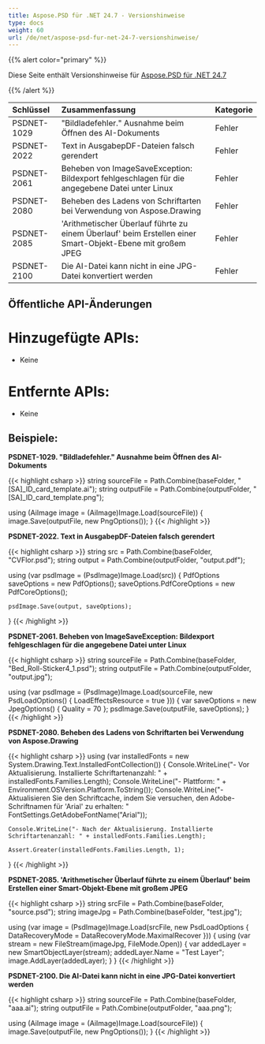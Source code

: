 ```yaml
---
title: Aspose.PSD für .NET 24.7 - Versionshinweise
type: docs
weight: 60
url: /de/net/aspose-psd-fur-net-24-7-versionshinweise/
---
```


{{% alert color="primary" %}}

Diese Seite enthält Versionshinweise für [Aspose.PSD für .NET 24.7](https://www.nuget.org/packages/Aspose.PSD/)

{{% /alert %}}

| **Schlüssel** | **Zusammenfassung**                                                                               | **Kategorie** |
|:-------------|:--------------------------------------------------------------------------------------------------|:-------------|
| PSDNET-1029  | "Bildladefehler." Ausnahme beim Öffnen des AI-Dokuments                                            | Fehler  |
| PSDNET-2022  | Text in AusgabepDF-Dateien falsch gerendert                                                        | Fehler  |
| PSDNET-2061  | Beheben von ImageSaveException: Bildexport fehlgeschlagen für die angegebene Datei unter Linux     | Fehler  |
| PSDNET-2080  | Beheben des Ladens von Schriftarten bei Verwendung von Aspose.Drawing                              | Fehler  |
| PSDNET-2085  | 'Arithmetischer Überlauf führte zu einem Überlauf' beim Erstellen einer Smart-Objekt-Ebene mit großem JPEG | Fehler  |
| PSDNET-2100  | Die AI-Datei kann nicht in eine JPG-Datei konvertiert werden                                      | Fehler  |

## **Öffentliche API-Änderungen**
# **Hinzugefügte APIs:**
- Keine

# **Entfernte APIs:**
- Keine

## **Beispiele:**

**PSDNET-1029. "Bildladefehler." Ausnahme beim Öffnen des AI-Dokuments**

{{< highlight csharp >}}
string sourceFile = Path.Combine(baseFolder, "[SA]_ID_card_template.ai");
string outputFile = Path.Combine(outputFolder, "[SA]_ID_card_template.png");

using (AiImage image = (AiImage)Image.Load(sourceFile))
{
    image.Save(outputFile, new PngOptions());
}
{{< /highlight >}}

**PSDNET-2022. Text in AusgabepDF-Dateien falsch gerendert**

{{< highlight csharp >}}
string src = Path.Combine(baseFolder, "CVFlor.psd");
string output = Path.Combine(outputFolder, "output.pdf");

using (var psdImage = (PsdImage)Image.Load(src))
{
    PdfOptions saveOptions = new PdfOptions();
    saveOptions.PdfCoreOptions = new PdfCoreOptions();

    psdImage.Save(output, saveOptions);
}
{{< /highlight >}}

**PSDNET-2061. Beheben von ImageSaveException: Bildexport fehlgeschlagen für die angegebene Datei unter Linux**

{{< highlight csharp >}}
string sourceFile = Path.Combine(baseFolder, "Bed_Roll-Sticker4_1.psd");
string outputFile = Path.Combine(outputFolder, "output.jpg");

using (var psdImage = (PsdImage)Image.Load(sourceFile, new PsdLoadOptions() { LoadEffectsResource = true }))
{
    var saveOptions = new JpegOptions() { Quality = 70 };
    psdImage.Save(outputFile, saveOptions);
}
{{< /highlight >}}

**PSDNET-2080. Beheben des Ladens von Schriftarten bei Verwendung von Aspose.Drawing**

{{< highlight csharp >}}
using (var installedFonts = new System.Drawing.Text.InstalledFontCollection())
{
    Console.WriteLine("- Vor Aktualisierung. Installierte Schriftartenanzahl: " + installedFonts.Families.Length);
    Console.WriteLine("- Plattform: " + Environment.OSVersion.Platform.ToString());
    Console.WriteLine("- Aktualisieren Sie den Schriftcache, indem Sie versuchen, den Adobe-Schriftnamen für 'Arial' zu erhalten: "
    FontSettings.GetAdobeFontName("Arial"));

    Console.WriteLine("- Nach der Aktualisierung. Installierte Schriftartenanzahl: " + installedFonts.Families.Length);

    Assert.Greater(installedFonts.Families.Length, 1);
}
{{< /highlight >}}

**PSDNET-2085. 'Arithmetischer Überlauf führte zu einem Überlauf' beim Erstellen einer Smart-Objekt-Ebene mit großem JPEG**

{{< highlight csharp >}}
string srcFile = Path.Combine(baseFolder, "source.psd");
string imageJpg = Path.Combine(baseFolder, "test.jpg");

using (var image = (PsdImage)Image.Load(srcFile, new PsdLoadOptions { DataRecoveryMode = DataRecoveryMode.MaximalRecover }))
{
    using (var stream = new FileStream(imageJpg, FileMode.Open))
    {
        var addedLayer = new SmartObjectLayer(stream);
        addedLayer.Name = "Test Layer";
        image.AddLayer(addedLayer);
    }
}
{{< /highlight >}}

**PSDNET-2100. Die AI-Datei kann nicht in eine JPG-Datei konvertiert werden**

{{< highlight csharp >}}
string sourceFile = Path.Combine(baseFolder, "aaa.ai");
string outputFile = Path.Combine(outputFolder, "aaa.png");

using (AiImage image = (AiImage)Image.Load(sourceFile))
{
    image.Save(outputFile, new PngOptions());
}
{{< /highlight >}}
